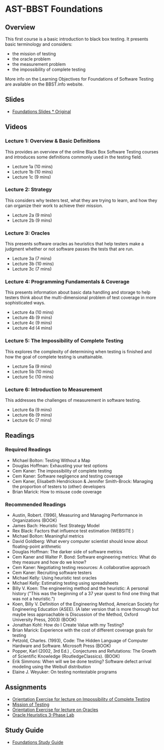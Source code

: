 # AST-BBST Foundations

## Overview

This first course is a basic introduction to black box testing. It presents basic terminology and considers:

* the mission of testing
* the oracle problem
* the measurement problem
* the impossibility of complete testing

More info on the Learning Objectives for Foundations of Software Testing are available on the BBST.info website.

## Slides

* [Foundations Slides * Original](./Foundations/slidesBBSTFoundationsNov2010.pdf)

## Videos

### Lecture 1: Overview & Basic Definitions

This provides an overview of the online Black Box Software Testing courses and introduces some definitions commonly used in the testing field.

* Lecture 1a \(10 mins\) 
* Lecture 1b \(10 mins\) 
* Lecture 1c \(9 mins\) 

### Lecture 2: Strategy

This considers why testers test, what they are trying to learn, and how they can organize their work to achieve their mission.

* Lecture 2a \(9 mins\) 
* Lecture 2b \(9 mins\) 

### Lecture 3: Oracles

This presents software oracles as heuristics that help testers make a judgment whether or not software passes the tests that are run.

* Lecture 3a \(7 mins\) 
* Lecture 3b \(10 mins\) 
* Lecture 3c \(7 mins\) 

### Lecture 4: Programming Fundamentals & Coverage

This presents information about basic data handling and storage to help testers think about the multi-dimensional problem of test coverage in more sophisticated ways.

* Lecture 4a \(10 mins\) 
* Lecture 4b \(9 mins\) 
* Lecture 4c \(9 mins\) 
* Lecture 4d \(4 mins\) 

### Lecture 5: The Impossibility of Complete Testing

This explores the complexity of determining when testing is finished and how the goal of complete testing is unattainable.

* Lecture 5a \(9 mins\) 
* Lecture 5b \(10 mins\) 
* Lecture 5c \(10 mins\) 

### Lecture 6: Introduction to Measurement

This addresses the challenges of measurement in software testing.

* Lecture 6a \(9 mins\) 
* Lecture 6b \(9 mins\) 
* Lecture 6c \(7 mins\) 

## Readings

### Required Readings

* Michael Bolton: Testing Without a Map  
* Douglas Hoffman: Exhausting your test options  
* Cem Kaner: The impossibility of complete testing  
* Cem Kaner: Software negligence and testing coverage  
* Cem Kaner, Elisabeth Hendrickson & Jennifer Smith-Brock: Managing the proportion of testers to \(other\) developers  
* Brian Marick: How to misuse code coverage 

### Recommended Readings


* Austin, Robert. \(1996\), Measuring and Managing Performance in Organizations \(BOOK\) 
* James Bach: Heuristic Test Strategy Model  
* Rex Black: Factors that influence test estimation \(WEBSITE \) 
* Michael Bolton: Meaningful metrics  
* David Goldberg: What every computer scientist should know about floating-point arithmetic  
* Douglas Hoffman: The darker side of software metrics  
* Cem Kaner and Walter P. Bond: Software engineering metrics: What do they measure and how do we know?  
* Cem Kaner: Negotiating testing resources: A collaborative approach  
* Cem Kaner: Recruiting software testers  
* Michael Kelly: Using heuristic test oracles  
* Michael Kelly: Estimating testing using spreadsheets  
* Billy V. Koen: The engineering method and the heuristic: A personal history \("This was the beginning of a 37 year quest to find one thing that was not a heuristic."\)  
* Koen, Billy V. Definition of the Engineering Method, American Society for Engineering Education \(ASEE\). \(A later version that is more thorough but maybe less approachable is Discussion of the Method, Oxford University Press, 2003\) \(BOOK\) 
* Jonathan Kohl: How do I Create Value with my Testing?  
* Brian Marick: Experience with the cost of different coverage goals for testing  
* Petzold, Charles. \(1993\), Code: The Hidden Language of Computer Hardware and Software. Microsoft Press \(BOOK\) 
* Popper, Karl \(2002, 3rd Ed.\) , Conjectures and Refutations: The Growth of Scientific Knowledge \(RoutledgeClassics\). \(BOOK\) 
* Erik Simmons: When will we be done testing? Software defect arrival modeling using the Weibull distribution  
* Elaine J. Weyuker: On testing nontestable programs 

## Assignments

* [Orientation Exercise for lecture on Impossibility of Complete Testing](./Foundations/Assignments/MissionOfTestingSpring2011a.pdf) 
* [Mission of Testing](./Foundations/Assignments/OracleHeuristicsLab6b.pdf) 
* [Orientation Exercise for lecture on Oracles](./Foundations/Assignments/OraclesPreviewLabFIT_BBST_fall2011.pdf) 
* [Oracle Heuristics 3-Phase Lab](./Foundations/Assignments/PreviewSquareRootLab.pdf) 

## Study Guide

* [Foundations Study Guide](./Foundations/bbstFoundationsStudyGuide.pdf)

